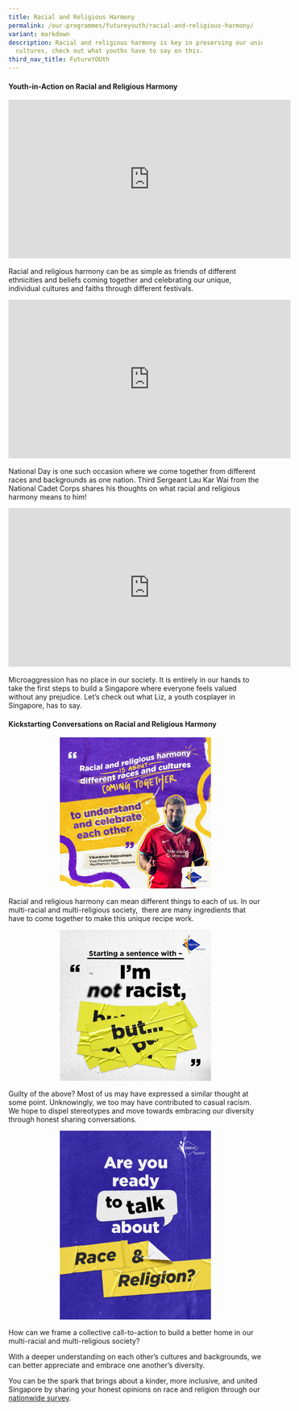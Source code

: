```yaml
---
title: Racial and Religious Harmony
permalink: /our-programmes/futureyouth/racial-and-religious-harmony/
variant: markdown
description: Racial and religious harmony is key in preserving our unique
  cultures, check out what youths have to say on this.
third_nav_title: FutureYOUth
---
```

#### **Youth-in-Action on Racial and Religious Harmony**
 
<iframe allowfullscreen="" allow="accelerometer; autoplay; clipboard-write; encrypted-media; gyroscope; picture-in-picture; web-share" frameborder="0" title="YouTube video player" src="https://www.youtube.com/embed/v3hlvcsEHVY?si=-hiKR7dr7XhmqFwD" height="315" width="560"></iframe>

Racial and religious harmony can be as simple as friends of different ethnicities and beliefs coming together and celebrating our unique, individual cultures and faiths through different festivals.

<iframe allowfullscreen="" allow="accelerometer; autoplay; clipboard-write; encrypted-media; gyroscope; picture-in-picture; web-share" frameborder="0" title="YouTube video player" src="https://www.youtube.com/embed/ALlpBAhwh3E?si=JdjwppehFtxWRHs3" height="315" width="560"></iframe>

National Day is one such occasion where we come together from different races and backgrounds as one nation. Third Sergeant Lau Kar Wai from the National Cadet Corps shares his thoughts on what racial and religious harmony means to him!

<iframe allowfullscreen="" allow="accelerometer; autoplay; clipboard-write; encrypted-media; gyroscope; picture-in-picture; web-share" frameborder="0" title="YouTube video player" src="https://www.youtube.com/embed/QTHAuYAlajU?si=b9T95hc0Jrvvm7v5" height="315" width="560"></iframe>

Microaggression has no place in our society. It is entirely in our hands to take the first steps to build a Singapore where everyone feels valued without any prejudice. Let’s check out what Liz, a youth cosplayer in Singapore, has to say.

#### **Kickstarting Conversations on Racial and Religious Harmony**
   
<div style="text-align:center;">
	  <a href="https://www.instagram.com/p/CxvC4uKrEYc/?igshid=MzRlODBiNWFlZA=="><img style="width:300px;display:inline-block" alt="" src="/images/RH_03.jpg"></a>   
  
<a></a></div>

Racial and religious harmony can mean different things to each of us. In our multi-racial and multi-religious society,&nbsp; there are many ingredients that have to come together to make this unique recipe work.&nbsp;

<div style="text-align:center;">
	  <a href="https://www.instagram.com/p/CxQEZTKLalf/?igshid=MzRlODBiNWFlZA=="><img style="width:300px;display:inline-block" alt="" src="/images/RH_02.jpg"></a>   
  
<a></a></div>

Guilty of the above? Most of us may have expressed a similar thought at some point. Unknowingly, we too may have contributed to casual racism. We hope to dispel stereotypes and move towards embracing our diversity through honest sharing conversations.&nbsp;

<div style="text-align:center;">
	  <a href="https://www.instagram.com/p/CwsBRh_MlL2/?igshid=MzRlODBiNWFlZA=="><img style="width:300px;display:inline-block" alt="" src="/images/RH_01.jpg"></a>   
  
<a></a></div>

How can we frame a collective call-to-action to build a better home in our multi-racial and multi-religious society?

With a deeper understanding on each other’s cultures and backgrounds, we can better appreciate and embrace one another’s diversity.

You can be the spark that brings about a kinder, more inclusive, and united Singapore by sharing your honest opinions on race and religion through our [nationwide survey](https://go.gov.sg/futureyouthpaym).
